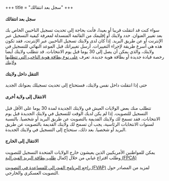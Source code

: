 +++
title = "سجل بعد انتقالك"
+++

#### سجل بعد انتقالك

سواء كنت قد انتقلت قريبا أو بعيدا، فأنت بحاجة إلى تحديث تسجيل الناخبين الخاص بك بعد تغيير العنوان. حدد ولايتك أو إقليمك من القائمة المنسدلة لمعرفة كيفية التسجيل عبر الإنترنت أو عن طريق البريد. إذا كان لدى ولايتك تسجيل الناخبين عبر الإنترنت، فقد تكون هذه هي أسرع طريقة لإجراء التغييرات. أرسل تغييراتك قبل الموعد النهائي للتسجيل في ولايتك، والذي يمكن أن يصل إلى 30 يوما قبل يوم الانتخابات. قد تتطلب ولايتك أيضا رخصة قيادة جديدة أو بطاقة هوية جديدة. تعرف [على نوع بطاقة هوية الناخب التي تتطلبها ولايتك](https://www.ncsl.org/research/elections-and-campaigns/voter-id.aspx#Laws%20in%20Effect)

#### التنقل داخل ولايتك

حتى إذا انتقلت داخل نفس ولايتك، فستحتاج إلى تحديث تسجيلك بعنوانك الجديد

#### الانتقال إلى ولاية أخرى

تتطلب منك بعض الولايات العيش في ولايتك الجديدة لمدة 30 يوما على الأقل قبل التسجيل للتصويت. إذا لم يكن لديك الوقت للتسجيل في ولايتك الجديدة قبل يوم الانتخابات، فقد تسمح لك ولايتك القديمة بالتصويت عن طريق البريد أو شخصيا. بالنسبة لسنوات الانتخابات الرئاسية، يجب أن تسمح لك ولايتك القديمة بالتصويت عن طريق البريد أو شخصيا. بعد ذلك، ستحتاج إلى التسجيل في ولايتك الجديدة.

#### الانتقال إلى الخارج

يمكن للمواطنين الأمريكيين الذين يعيشون خارج الولايات المتحدة التسجيل للتصويت وطلب اقتراع غيابي من خلال إكمال [طلب بطاقة البريد الفيدرالية (FPCA)](https://www.fvap.gov/eo/overview/materials/forms)

[راجع البرنامج الفيدرالي للمساعدة في التصويت (FVAP)](https://www.fvap.gov/) لمزيد من المصادر حول التصويت العسكري والخارجي.

